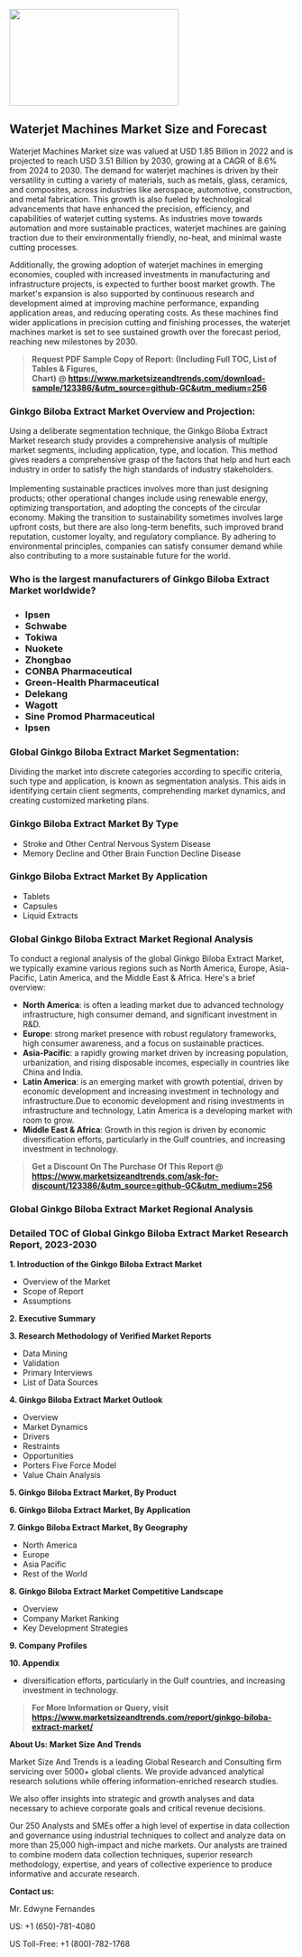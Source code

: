 <p><img class="alignnone size-medium wp-image-20088" src="https://ffe5etoiles.com/wp-content/uploads/2024/12/MST1-300x171.png" alt="" width="300" height="171" /></p><h2>Waterjet Machines Market Size and Forecast</h2><p>Waterjet Machines Market size was valued at USD 1.85 Billion in 2022 and is projected to reach USD 3.51 Billion by 2030, growing at a CAGR of 8.6% from 2024 to 2030. The demand for waterjet machines is driven by their versatility in cutting a variety of materials, such as metals, glass, ceramics, and composites, across industries like aerospace, automotive, construction, and metal fabrication. This growth is also fueled by technological advancements that have enhanced the precision, efficiency, and capabilities of waterjet cutting systems. As industries move towards automation and more sustainable practices, waterjet machines are gaining traction due to their environmentally friendly, no-heat, and minimal waste cutting processes.</p><p>Additionally, the growing adoption of waterjet machines in emerging economies, coupled with increased investments in manufacturing and infrastructure projects, is expected to further boost market growth. The market's expansion is also supported by continuous research and development aimed at improving machine performance, expanding application areas, and reducing operating costs. As these machines find wider applications in precision cutting and finishing processes, the waterjet machines market is set to see sustained growth over the forecast period, reaching new milestones by 2030.</p></p><blockquote id="" class=""><strong>Request PDF Sample Copy of Report: (Including Full TOC, List of Tables &amp; Figures, Chart)&nbsp;@&nbsp;<strong><a href="https://www.marketsizeandtrends.com/download-sample/123386/&utm_source=github-GC&utm_medium=256" target="_blank">https://www.marketsizeandtrends.com/download-sample/123386/&utm_source=github-GC&utm_medium=256</a></strong></strong></blockquote><h3 id="" class="">Ginkgo Biloba Extract Market&nbsp;Overview and Projection:</h3><p id="" class="">Using a deliberate segmentation technique, the Ginkgo Biloba Extract Market research study provides a comprehensive analysis of multiple market segments, including application, type, and location. This method gives readers a comprehensive grasp of the factors that help and hurt each industry in order to satisfy the high standards of industry stakeholders. <br /> <br />Implementing sustainable practices involves more than just designing products; other operational changes include using renewable energy, optimizing transportation, and adopting the concepts of the circular economy. Making the transition to sustainability sometimes involves large upfront costs, but there are also long-term benefits, such improved brand reputation, customer loyalty, and regulatory compliance. By adhering to environmental principles, companies can satisfy consumer demand while also contributing to a more sustainable future for the world.</p><h3 id="" class="">Who is the largest manufacturers of&nbsp;Ginkgo Biloba Extract Market worldwide?</h3><h3 class=""><p><ul><li>Ipsen </li><li> Schwabe </li><li> Tokiwa </li><li> Nuokete </li><li> Zhongbao </li><li> CONBA Pharmaceutical </li><li> Green-Health Pharmaceutical </li><li> Delekang </li><li> Wagott </li><li> Sine Promod Pharmaceutical </li><li> Ipsen</li></ul></p></h3><h3 id="" class="">Global&nbsp;Ginkgo Biloba Extract Market Segmentation:</h3><p id="" class="">Dividing the market into discrete categories according to specific criteria, such type and application, is known as segmentation analysis. This aids in identifying certain client segments, comprehending market dynamics, and creating customized marketing plans.</p><h3 id="" class="">Ginkgo Biloba Extract Market&nbsp;By Type</h3><p><p><ul><li>Stroke and Other Central Nervous System Disease </li><li> Memory Decline and Other Brain Function Decline Disease</p></li></ul></p></p><h3 id="" class="">Ginkgo Biloba Extract Market&nbsp;By Application</h3><p class=""><p><ul><li>Tablets </li><li> Capsules </li><li> Liquid Extracts</li></ul></p></p><h3 id="" class="">Global Ginkgo Biloba Extract Market Regional Analysis</h3><p id="" class="">To conduct a regional analysis of the global Ginkgo Biloba Extract Market, we typically examine various regions such as North America, Europe, Asia-Pacific, Latin America, and the Middle East &amp; Africa. Here's a brief overview:</p><ul><li><strong>North America</strong>: is often a leading market due to advanced technology infrastructure, high consumer demand, and significant investment in R&amp;D.</li><li><strong>Europe</strong>: strong market presence with robust regulatory frameworks, high consumer awareness, and a focus on sustainable practices.</li><li><strong>Asia-Pacific</strong>: a rapidly growing market driven by increasing population, urbanization, and rising disposable incomes, especially in countries like China and India.</li><li><strong>Latin America</strong>: is an emerging market with growth potential, driven by economic development and increasing investment in technology and infrastructure.Due to economic development and rising investments in infrastructure and technology, Latin America is a developing market with room to grow.</li><li><strong>Middle East &amp; Africa</strong>: Growth in this region is driven by economic diversification efforts, particularly in the Gulf countries, and increasing investment in technology.</li></ul><blockquote id="" class=""><strong>Get a Discount On The Purchase Of This Report @ <strong><a href="https://www.marketsizeandtrends.com/ask-for-discount/123386/&utm_source=github-GC&utm_medium=256" target="_blank">https://www.marketsizeandtrends.com/ask-for-discount/123386/&utm_source=github-GC&utm_medium=256</a></strong></strong></blockquote><h3 id="" class="">Global Ginkgo Biloba Extract Market Regional Analysis</h3><h3 id="" class="">Detailed TOC of Global Ginkgo Biloba Extract Market Research Report, 2023-2030</h3><p id="" class=""><strong>1. Introduction of the Ginkgo Biloba Extract Market</strong></p><ul><li>Overview of the Market</li><li>Scope of Report</li><li>Assumptions</li></ul><p id="" class=""><strong>2. Executive Summary</strong></p><p id="" class=""><strong>3. Research Methodology of Verified Market Reports</strong></p><ul><li>Data Mining</li><li>Validation</li><li>Primary Interviews</li><li>List of Data Sources</li></ul><p id="" class=""><strong>4. Ginkgo Biloba Extract Market Outlook</strong></p><ul><li>Overview</li><li>Market Dynamics</li><li>Drivers</li><li>Restraints</li><li>Opportunities</li><li>Porters Five Force Model</li><li>Value Chain Analysis</li></ul><p id="" class=""><strong>5. Ginkgo Biloba Extract Market, By Product</strong></p><p id="" class=""><strong>6. Ginkgo Biloba Extract Market, By Application</strong></p><p id="" class=""><strong>7. Ginkgo Biloba Extract Market, By Geography</strong></p><ul><li>North America</li><li>Europe</li><li>Asia Pacific</li><li>Rest of the World</li></ul><p id="" class=""><strong>8. Ginkgo Biloba Extract Market Competitive Landscape</strong></p><ul><li>Overview</li><li>Company Market Ranking</li><li>Key Development Strategies</li></ul><p id="" class=""><strong>9. Company Profiles</strong></p><p id="" class=""><strong>10. Appendix</strong></p><ul><li>diversification efforts, particularly in the Gulf countries, and increasing investment in technology.</li></ul><blockquote id="" class=""><strong>For More Information or Query, visit <strong><strong><a href="https://www.marketsizeandtrends.com/report/ginkgo-biloba-extract-market/" target="_blank">https://www.marketsizeandtrends.com/report/ginkgo-biloba-extract-market/</a></strong></strong></strong></blockquote><p id="" class=""><strong>About Us: Market Size And Trends</strong></p><p id="" class="">Market Size And Trends is a leading Global Research and Consulting firm servicing over 5000+ global clients. We provide advanced analytical research solutions while offering information-enriched research studies.</p><p id="" class="">We also offer insights into strategic and growth analyses and data necessary to achieve corporate goals and critical revenue decisions.</p><p id="" class="">Our 250 Analysts and SMEs offer a high level of expertise in data collection and governance using industrial techniques to collect and analyze data on more than 25,000 high-impact and niche markets. Our analysts are trained to combine modern data collection techniques, superior research methodology, expertise, and years of collective experience to produce informative and accurate research.</p><p id="" class=""><strong>Contact us:</strong></p><p id="" class="">Mr. Edwyne Fernandes</p><p id="" class="">US: +1 (650)-781-4080</p><p id="" class="">US Toll-Free: +1 (800)-782-1768</p>

